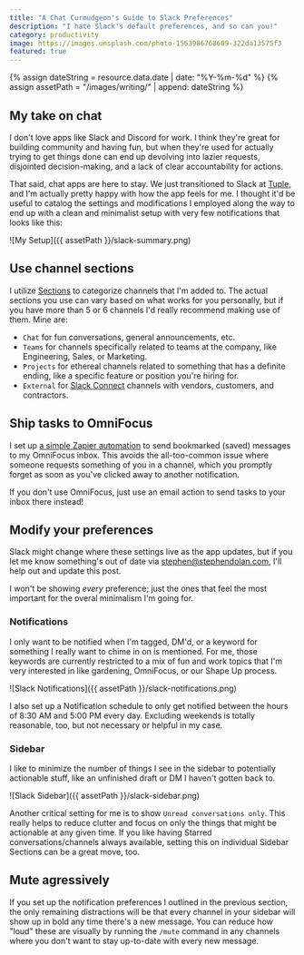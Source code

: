 ```yaml
---
title: "A Chat Curmudgeon's Guide to Slack Preferences"
description: "I hate Slack's default preferences, and so can you!"
category: productivity
image: https://images.unsplash.com/photo-1563986768609-322da13575f3
featured: true
---
```


{% assign dateString = resource.data.date | date: "%Y-%m-%d" %}
{% assign assetPath = "/images/writing/" | append: dateString %}

## My take on chat

I don't love apps like Slack and Discord for work. I think they're great for building community and having fun, but when they're used for actually trying to get things done can end up devolving into lazier requests, disjointed decision-making, and a lack of clear accountability for actions.

That said, chat apps are here to stay. We just transitioned to Slack at [Tuple](https://tuple.app), and I'm actually pretty happy with how the app feels for me. I thought it'd be useful to catalog the settings and modifications I employed along the way to end up with a clean and minimalist setup with very few notifications that looks like this:

![My Setup]({{ assetPath }}/slack-summary.png)

## Use channel sections

I utilize [Sections](https://slack.com/help/articles/360043207674-Organize-your-sidebar-with-custom-sections) to categorize channels that I'm added to. The actual sections you use can vary based on what works for you personally, but if you have more than 5 or 6 channels I'd really recommend making use of them. Mine are:

- `Chat` for fun conversations, general announcements, etc.
- `Teams` for channels specifically related to teams at the company, like Engineering, Sales, or Marketing.
- `Projects` for ethereal channels related to something that has a definite ending, like a specific feature or position you're hiring for.
- `External` for [Slack Connect](https://slack.com/connect) channels with vendors, customers, and contractors.

## Ship tasks to OmniFocus

I set up [a simple Zapier automation](https://zapier.com/shared/229fb66f346c69369338c30fecd49c5b6e91ad4d) to send bookmarked (saved) messages to my OmniFocus inbox. This avoids the all-too-common issue where someone requests something of you in a channel, which you promptly forget as soon as you've clicked away to another notification.

If you don't use OmniFocus, just use an email action to send tasks to your inbox there instead!

## Modify your preferences

Slack might change where these settings live as the app updates, but if you let me know something's out of date via [stephen@stephendolan.com](mailto:stephen@stephendolan.com), I'll help out and update this post.

I won't be showing _every_ preference; just the ones that feel the most important for the overal minimalism I'm going for.

### Notifications

I only want to be notified when I'm tagged, DM'd, or a keyword for something I really want to chime in on is mentioned. For me, those keywords are currently restricted to a mix of fun and work topics that I'm very interested in like gardening, OmniFocus, or our Shape Up process.

![Slack Notifications]({{ assetPath }}/slack-notifications.png)

I also set up a Notification schedule to only get notified between the hours of 8:30 AM and 5:00 PM every day. Excluding weekends is totally reasonable, too, but not necessary or helpful in my case.

### Sidebar

I like to minimize the number of things I see in the sidebar to potentially actionable stuff, like an unfinished draft or DM I haven't gotten back to.

![Slack Sidebar]({{ assetPath }}/slack-sidebar.png)

Another critical setting for me is to show `Unread conversations only`. This really helps to reduce clutter and focus on only the things that might be actionable at any given time. If you like having Starred conversations/channels always available, setting this on individual Sidebar Sections can be a great move, too.

## Mute agressively

If you set up the notification preferences I outlined in the previous section, the only remaining distractions will be that every channel in your sidebar will show up in bold any time there's a new message. You can reduce how "loud" these are visually by running the `/mute` command in any channels where you don't want to stay up-to-date with every new message.
